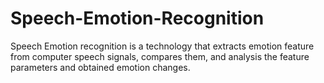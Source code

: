 # Speech-Emotion-Recognition
Speech Emotion recognition is a technology that extracts emotion feature from computer speech signals, compares them, and analysis the feature parameters and obtained emotion changes.
